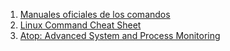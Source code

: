 1. [Manuales oficiales de los comandos](https://man7.org/linux/man-pages/)
2. [Linux Command Cheat Sheet](https://www.cheatography.com/)
3. [Atop: Advanced System and Process Monitoring](https://www.atoptool.nl/)
